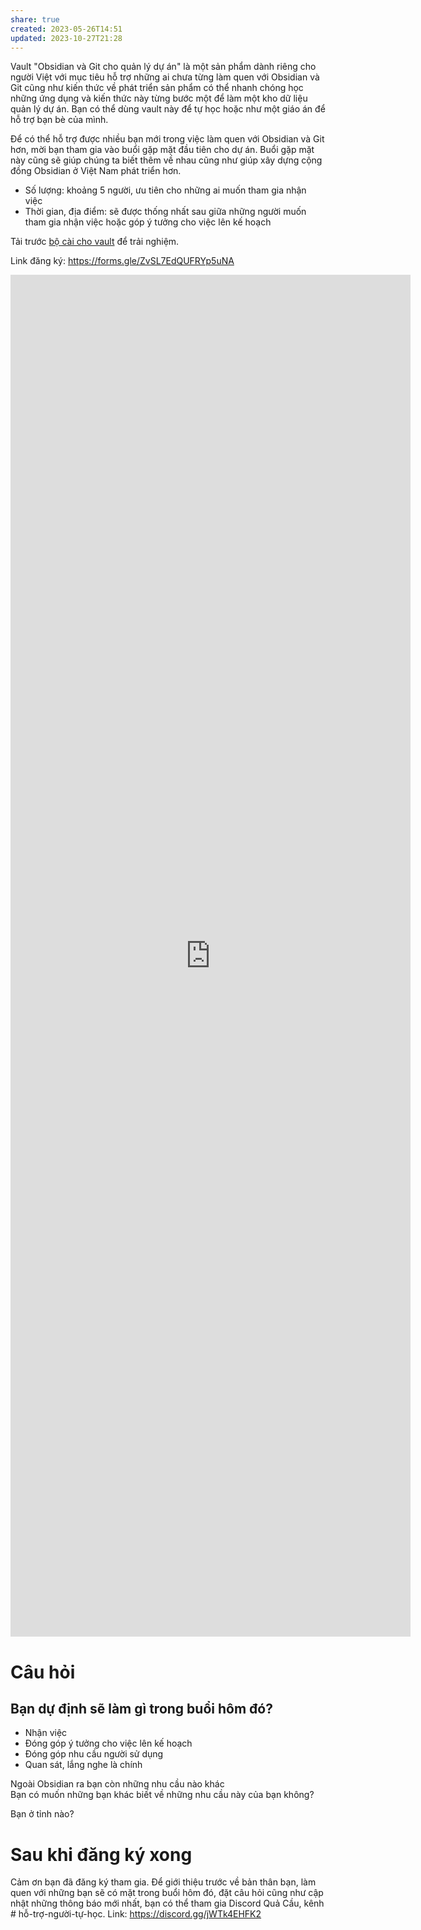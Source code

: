 ```yaml
---
share: true
created: 2023-05-26T14:51
updated: 2023-10-27T21:28
---
```


Vault "Obsidian và Git cho quản lý dự án" là một sản phẩm dành riêng cho người Việt với mục tiêu hỗ trợ những ai chưa từng làm quen với Obsidian và Git cũng như kiến thức về phát triển sản phẩm có thể nhanh chóng học những ứng dụng và kiến thức này từng bước một để làm một kho dữ liệu quản lý dự án. Bạn có thể dùng vault này để tự học hoặc như một giáo án để hỗ trợ bạn bè của mình.

Để có thể hỗ trợ được nhiều bạn mới trong việc làm quen với Obsidian và Git hơn, mời bạn tham gia vào buổi gặp mặt đầu tiên cho dự án. Buổi gặp mặt này cũng sẽ giúp chúng ta biết thêm về nhau cũng như giúp xây dựng cộng đồng Obsidian ở Việt Nam phát triển hơn.  

-   Số lượng: khoảng 5 người, ưu tiên cho những ai muốn tham gia nhận việc
-   Thời gian, địa điểm: sẽ được thống nhất sau giữa những người muốn tham gia nhận việc hoặc góp ý tưởng cho việc lên kế hoạch

Tải trước [bộ cài cho vault](https://quacau.space/g3fq) để trải nghiệm.

Link đăng ký: https://forms.gle/ZvSL7EdQUFRYp5uNA

<iframe src="https://docs.google.com/forms/d/e/1FAIpQLSck-hD_1vloHiswZNKSgiHwgivTKgti_I787a4IAxZJ7tOITw/viewform?embedded=true" width="640" height="2179" frameborder="0" marginheight="0" marginwidth="0">Loading…</iframe>

# Câu hỏi
## Bạn dự định sẽ làm gì trong buổi hôm đó?  
  
- Nhận việc  
- Đóng góp ý tưởng cho việc lên kế hoạch  
- Đóng góp nhu cầu người sử dụng  
- Quan sát, lắng nghe là chính  
  
Ngoài Obsidian ra bạn còn những nhu cầu nào khác  
Bạn có muốn những bạn khác biết về những nhu cầu này của bạn không?  
  
Bạn ở tỉnh nào?

# Sau khi đăng ký xong
Cảm ơn bạn đã đăng ký tham gia. Để giới thiệu trước về bản thân bạn, làm quen với những bạn sẽ có mặt trong buổi hôm đó, đặt câu hỏi cũng như cập nhật những thông báo mới nhất, bạn có thể tham gia Discord Quả Cầu, kênh # hỗ-trợ-người-tự-học. Link: https://discord.gg/jWTk4EHFK2
